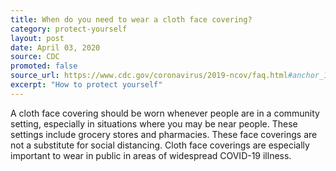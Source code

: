 ```yaml
---
title: When do you need to wear a cloth face covering?
category: protect-yourself
layout: post
date: April 03, 2020
source: CDC
promoted: false
source_url: https://www.cdc.gov/coronavirus/2019-ncov/faq.html#anchor_1584386949645
excerpt: "How to protect yourself"
---
```


A cloth face covering should be worn whenever people are in a community setting, especially in situations where you may be near people. These settings include grocery stores and pharmacies. These face coverings are not a substitute for social distancing. Cloth face coverings are especially important to wear in public in areas of widespread COVID-19 illness.